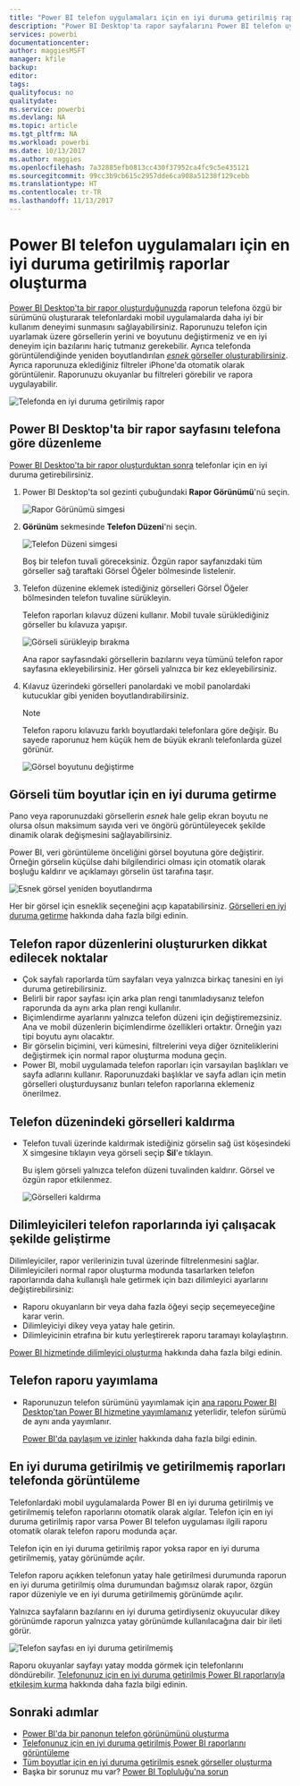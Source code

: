 ```yaml
---
title: "Power BI telefon uygulamaları için en iyi duruma getirilmiş raporlar oluşturma"
description: "Power BI Desktop'ta rapor sayfalarını Power BI telefon uygulamaları için en iyi duruma getirmeyi öğrenin."
services: powerbi
documentationcenter: 
author: maggiesMSFT
manager: kfile
backup: 
editor: 
tags: 
qualityfocus: no
qualitydate: 
ms.service: powerbi
ms.devlang: NA
ms.topic: article
ms.tgt_pltfrm: NA
ms.workload: powerbi
ms.date: 10/13/2017
ms.author: maggies
ms.openlocfilehash: 7a32885efb0813cc430f37952ca4fc9c5e435121
ms.sourcegitcommit: 99cc3b9cb615c2957dde6ca908a51238f129cebb
ms.translationtype: HT
ms.contentlocale: tr-TR
ms.lasthandoff: 11/13/2017
---
```

# <a name="create-reports-optimized-for-the-power-bi-phone-apps"></a>Power BI telefon uygulamaları için en iyi duruma getirilmiş raporlar oluşturma
[Power BI Desktop'ta bir rapor oluşturduğunuzda](desktop-report-view.md) raporun telefona özgü bir sürümünü oluşturarak telefonlardaki mobil uygulamalarda daha iyi bir kullanım deneyimi sunmasını sağlayabilirsiniz. Raporunuzu telefon için uyarlamak üzere görsellerin yerini ve boyutunu değiştirmeniz ve en iyi deneyim için bazılarını hariç tutmanız gerekebilir. Ayrıca telefonda görüntülendiğinde yeniden boyutlandırılan [*esnek* görseller oluşturabilirsiniz](desktop-create-responsive-visuals.md). Ayrıca raporunuza eklediğiniz filtreler iPhone'da otomatik olarak görüntülenir. Raporunuzu okuyanlar bu filtreleri görebilir ve rapora uygulayabilir.

![Telefonda en iyi duruma getirilmiş rapor](media/desktop-create-phone-report/07-power-bi-phone-report-portrait.png)

## <a name="lay-out-a-report-page-for-the-phone-in-power-bi-desktop"></a>Power BI Desktop'ta bir rapor sayfasını telefona göre düzenleme
[Power BI Desktop'ta bir rapor oluşturduktan sonra](desktop-report-view.md) telefonlar için en iyi duruma getirebilirsiniz.

1. Power BI Desktop'ta sol gezinti çubuğundaki **Rapor Görünümü**'nü seçin.
   
    ![Rapor Görünümü simgesi](media/desktop-create-phone-report/pbi_reportviewinpbidesigner_changeview.png)
2. **Görünüm** sekmesinde **Telefon Düzeni**'ni seçin.  
   
    ![Telefon Düzeni simgesi](media/desktop-create-phone-report/power-bi-phone-layout-icon.png)
   
    Boş bir telefon tuvali göreceksiniz. Özgün rapor sayfanızdaki tüm görseller sağ taraftaki Görsel Öğeler bölmesinde listelenir.
3. Telefon düzenine eklemek istediğiniz görselleri Görsel Öğeler bölmesinden telefon tuvaline sürükleyin.
   
    Telefon raporları kılavuz düzeni kullanır. Mobil tuvale sürüklediğiniz görseller bu kılavuza yapışır.
   
    ![Görseli sürükleyip bırakma](media/desktop-create-phone-report/02_dragging_and_droping_a_vis.gif)
   
    Ana rapor sayfasındaki görsellerin bazılarını veya tümünü telefon rapor sayfasına ekleyebilirsiniz. Her görseli yalnızca bir kez ekleyebilirsiniz.
4. Kılavuz üzerindeki görselleri panolardaki ve mobil panolardaki kutucuklar gibi yeniden boyutlandırabilirsiniz.
   
   > [!NOTE]
   > Telefon raporu kılavuzu farklı boyutlardaki telefonlara göre değişir. Bu sayede raporunuz hem küçük hem de büyük ekranlı telefonlarda güzel görünür.
   > 
   > 
   
   ![Görsel boyutunu değiştirme](media/desktop-create-phone-report/03_resizing_a_viz_to_grid.gif)

## <a name="optimize-a-visual-for-any-size"></a>Görseli tüm boyutlar için en iyi duruma getirme
Pano veya raporunuzdaki görsellerin *esnek* hale gelip ekran boyutu ne olursa olsun maksimum sayıda veri ve öngörü görüntüleyecek şekilde dinamik olarak değişmesini sağlayabilirsiniz.

Power BI, veri görüntüleme önceliğini görsel boyutuna göre değiştirir. Örneğin görselin küçülse dahi bilgilendirici olması için otomatik olarak boşluğu kaldırır ve açıklamayı görselin üst tarafına taşır.

![Esnek görsel yeniden boyutlandırma](media/desktop-create-phone-report/power-bi-responsive-visual.gif)

Her bir görsel için esneklik seçeneğini açıp kapatabilirsiniz. [Görselleri en iyi duruma getirme](desktop-create-responsive-visuals.md) hakkında daha fazla bilgi edinin.

## <a name="considerations-when-creating-phone-report-layouts"></a>Telefon rapor düzenlerini oluştururken dikkat edilecek noktalar
* Çok sayfalı raporlarda tüm sayfaları veya yalnızca birkaç tanesini en iyi duruma getirebilirsiniz. 
* Belirli bir rapor sayfası için arka plan rengi tanımladıysanız telefon raporunda da aynı arka plan rengi kullanılır.
* Biçimlendirme ayarlarını yalnızca telefon düzeni için değiştiremezsiniz. Ana ve mobil düzenlerin biçimlendirme özellikleri ortaktır. Örneğin yazı tipi boyutu aynı olacaktır.
* Bir görselin biçimini, veri kümesini, filtrelerini veya diğer özniteliklerini değiştirmek için normal rapor oluşturma moduna geçin.
* Power BI, mobil uygulamada telefon raporları için varsayılan başlıkları ve sayfa adlarını kullanır. Raporunuzdaki başlıklar ve sayfa adları için metin görselleri oluşturduysanız bunları telefon raporlarına eklemeniz önerilmez.     

## <a name="remove-a-visual-from-the-phone-layout"></a>Telefon düzenindeki görselleri kaldırma
* Telefon tuvali üzerinde kaldırmak istediğiniz görselin sağ üst köşesindeki X simgesine tıklayın veya görseli seçip **Sil**'e tıklayın.
  
   Bu işlem görseli yalnızca telefon düzeni tuvalinden kaldırır. Görsel ve özgün rapor etkilenmez.
  
   ![Görselleri kaldırma](media/desktop-create-phone-report/05_removing_a_vis.gif)

## <a name="enhance-slicers-to-to-work-well-in-phone-reports"></a>Dilimleyicileri telefon raporlarında iyi çalışacak şekilde geliştirme
Dilimleyiciler, rapor verilerinizin tuval üzerinde filtrelenmesini sağlar. Dilimleyicileri normal rapor oluşturma modunda tasarlarken telefon raporlarında daha kullanışlı hale getirmek için bazı dilimleyici ayarlarını değiştirebilirsiniz:

* Raporu okuyanların bir veya daha fazla öğeyi seçip seçemeyeceğine karar verin.
* Dilimleyiciyi dikey veya yatay hale getirin. 
* Dilimleyicinin etrafına bir kutu yerleştirerek raporu taramayı kolaylaştırın.

[Power BI hizmetinde dilimleyici oluşturma](guided-learning/visualizations.yml#step-4) hakkında daha fazla bilgi edinin.

## <a name="publish-a-phone-report"></a>Telefon raporu yayımlama
* Raporunuzun telefon sürümünü yayımlamak için [ana raporu Power BI Desktop'tan Power BI hizmetine yayımlamanız](desktop-upload-desktop-files.md) yeterlidir, telefon sürümü de aynı anda yayımlanır.
  
    [Power BI'da paylaşım ve izinler](service-how-to-collaborate-distribute-dashboards-reports.md) hakkında daha fazla bilgi edinin.

## <a name="view-optimized-and-unoptimized-reports-on-a-phone"></a>En iyi duruma getirilmiş ve getirilmemiş raporları telefonda görüntüleme
Telefonlardaki mobil uygulamalarda Power BI en iyi duruma getirilmiş ve getirilmemiş telefon raporlarını otomatik olarak algılar. Telefon için en iyi duruma getirilmiş rapor varsa Power BI telefon uygulaması ilgili raporu otomatik olarak telefon raporu modunda açar.

Telefon için en iyi duruma getirilmiş rapor yoksa rapor en iyi duruma getirilmemiş, yatay görünümde açılır.  

Telefon raporu açıkken telefonun yatay hale getirilmesi durumunda raporun en iyi duruma getirilmiş olma durumundan bağımsız olarak rapor, özgün rapor düzeniyle ve en iyi duruma getirilmemiş görünümde açılır.

Yalnızca sayfaların bazılarını en iyi duruma getirdiyseniz okuyucular dikey görünümde raporun yalnızca yatay görünümde kullanılacağına dair bir ileti görür.

![Telefon sayfası en iyi duruma getirilmemiş](media/desktop-create-phone-report/06-power-bi-phone-report-page-not-optimized.png)

Raporu okuyanlar sayfayı yatay modda görmek için telefonlarını döndürebilir. [Telefonunuz için en iyi duruma getirilmiş Power BI raporlarıyla etkileşim kurma](mobile-apps-view-phone-report.md) hakkında daha fazla bilgi edinin.

## <a name="next-steps"></a>Sonraki adımlar
* [Power BI'da bir panonun telefon görünümünü oluşturma](service-create-dashboard-mobile-phone-view.md)
* [Telefonunuz için en iyi duruma getirilmiş Power BI raporlarını görüntüleme](mobile-apps-view-phone-report.md)
* [Tüm boyutlar için en iyi duruma getirilmiş esnek görseller oluşturma](desktop-create-responsive-visuals.md)
* Başka bir sorunuz mu var? [Power BI Topluluğu'na sorun](http://community.powerbi.com/)

